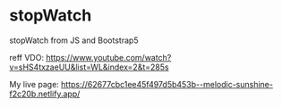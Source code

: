 # stopWatch
stopWatch from JS and Bootstrap5

reff VDO: https://www.youtube.com/watch?v=sHS4txzaeUU&list=WL&index=2&t=285s

My live page: https://62677cbc1ee45f497d5b453b--melodic-sunshine-f2c20b.netlify.app/
